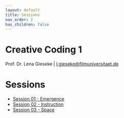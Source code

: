 ```yaml
---
layout: default
title: Sessions
nav_order: 2
has_children: false
---
```


# Creative Coding 1
  
Prof. Dr. Lena Gieseke \| l.gieseke@filmuniversitaet.de  
  
# Sessions

* [Session 01 - Emergence](01_emergence/README.md)
* [Session 02 - Instruction](02_instruction/README.md)
* [Session 03 - Space](03_space/README.md)
